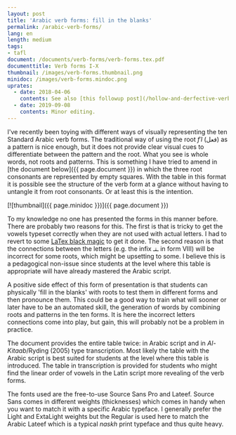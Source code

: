 ```yaml
---
layout: post
title: 'Arabic verb forms: fill in the blanks'
permalink: /arabic-verb-forms/
lang: en
length: medium
tags: 
- tafl
document: /documents/verb-forms/verb-forms.tex.pdf
documenttitle: Verb forms I-X
thumbnail: /images/verb-forms.thumbnail.png
minidoc: /images/verb-forms.mindoc.png
uprates:
  - date: 2018-04-06
    contents: See also [this followup post](/hollow-and-derfective-verbs/) for corresponding tables for hollow and defective verbs.
  - date: 2019-09-08
    contents: Minor editing.
---
```


I've recently been toying with different ways of visually representing the ten Standard Arabic verb forms. The traditional way of using the root *fʿl* (فعل) as a pattern is nice enough, but it does not provide clear visual cues to differentiate between the pattern and the root. What you see is whole words, not roots and patterns. This is something I have tried to amend in [the document below]({{ page.document }}) in which the three root consonants are represented by empty squares. With the table in this format it is possible see the structure of the verb form at a glance without having to untangle it from root consonants. Or at least this is the intention. 


[![thumbnail]({{ page.minidoc }})]({{ page.document }})

To my knowledge no one has presented the forms in this manner before. There are probably two reasons for this. The first is that is tricky to get the vowels typeset correctly when they are not used with actual letters. I had to revert to some [LaTex black magic](/documents/verb-forms/verb-forms.tex) to get it done. The second reason is that the connections between the letters (e.g. the infix ـتـ in form VIII) will be incorrect for some roots, which might be upsetting to some. I believe this is a pedagogical non-issue since students at the level where this table is appropriate will have already mastered the Arabic script. 

A positive side effect of this form of presentation is that students can physically 'fill in the blanks' with roots to test them in different forms and then pronounce them. This could be a good way to train what will sooner or later have to be an automated skill, the generation of words by combining roots and patterns in the ten forms. It is here the incorrect letters connections come into play, but gain, this will probably not be a problem in practice.

The document provides the entire table twice: in Arabic script and in *Al-Kitaab*/Ryding (2005) type transcription. Most likely the table with the Arabic script is best suited for students at the level where this table is introduced. The table in transcription is provided for students who might find the linear order of vowels in the Latin script more revealing of the verb forms. 

The fonts used are the free-to-use Source Sans Pro and Lateef. Source Sans comes in different weights (thicknesses) which comes in handy when you want to match it with a specific Arabic typeface. I generally prefer the Light and ExtaLight weights but the Regular is used here to match the Arabic Lateef which is a typical *naskh* print typeface and thus quite heavy.








